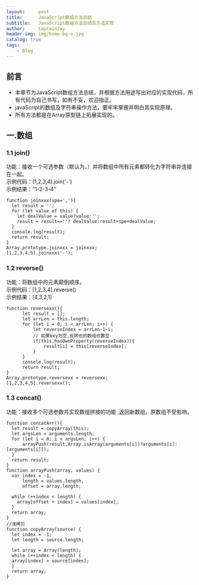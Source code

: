 ```yaml
---
layout:     post
title:      JavaScript数组方法总结
subtitle:   JavaScript数组方法总结及方法实现
author:     CaptainJay
header-img: img/home-bg-o.jpg
catalog: true
tags:
    - Blog
---
```


## 前言
  * 本章节为JavaScript数组方法总结，并根据方法用途写出对应的实现代码，所有代码为自己书写，如有不妥，欢迎指正。
  * javaScript的数组及字符串操作方法，要牢牢掌握并明白其实现原理。
  * 所有方法都是在Array原型链上拓展实现的。
## 一.数组
### 1.1 join()
  功能：接收一个可选参数（默认为，）并将数组中所有元素都转化为字符串并连接在一起。  
  示例代码：[1,2,3,4].join('-')  
  示例结果："1-2-3-4"  
  ```
function joinxxx(spe=','){
    let result = '';
    for (let value of this) {
      let dealValue = value?value:'';
      result = result==''? dealValue:result+spe+dealValue;
    }
    console.log(result);
    return result;
}
Array.prototype.joinxxx = joinxxx;
[1,2,3,4,5].joinxxx('-');
  ```
### 1.2 reverse()
  功能：将数组中的元素颠倒顺序。   
  示例代码：[1,2,3,4].reverse()   
  示例结果：[4,3,2,1]  
  ```
function reversexx(){
        let result = [];
        let arrLen = this.length;
        for (let i = 0; i < arrLen; i++) {
            let reverseIndex = arrLen-1-i;
            // 如果key为空,反转也的数组也置空
            if(this.hasOwnProperty(reverseIndex)){
                result[i] = this[reverseIndex];
            }
        }
        console.log(result);
        return result;
}
Array.prototype.reversexx = reversexx;
[1,2,3,4,5].reversexx();
  ```
### 1.3 concat()
  功能：接收多个可选参数并实现数组拼接的功能 ,返回新数组，原数组不受影响。
  ```
function concatArr(){
	let result = copyArray(this);
	let argsLen = arguments.length;
	for (let i = 0; i < argsLen; i++) {
		arrayPush(result,Array.isArray(arguments[i])?arguments[i]:[arguments[i]]);
	}
	return result;
}
function arrayPush(array, values) {
	var index = -1,
		length = values.length,
		offset = array.length;

	while (++index < length) {
	  array[offset + index] = values[index];
	}
	return array;
}
//浅拷贝
function copyArray(source) {
	let index = -1;
	let length = source.length;

	let array = Array(length);
	while (++index < length) {
	array[index] = source[index];
	}
	return array;
}
  ```
  
  

